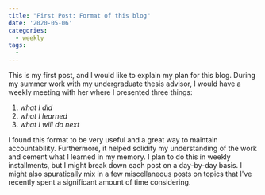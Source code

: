 ```yaml
---
title: "First Post: Format of this blog"
date: '2020-05-06'
categories:
  - weekly
tags:
  - 
---
```


This is my first post, and I would like to explain my plan for this blog. During my summer work with my undergraduate thesis advisor, I would have a weekly meeting with her where I presented three things: 
1. *what I did*
2. *what I learned* 
3. *what I will do next*

I found this format to be very useful and a great way to maintain accountability. Furthermore, it helped solidify my understanding of the work and cement what I learned in my memory. I plan to do this in weekly installments, but I might break down each post on a day-by-day basis. I might also spuratically mix in a few miscellaneous posts on topics that I've recently spent a significant amount of time considering.
